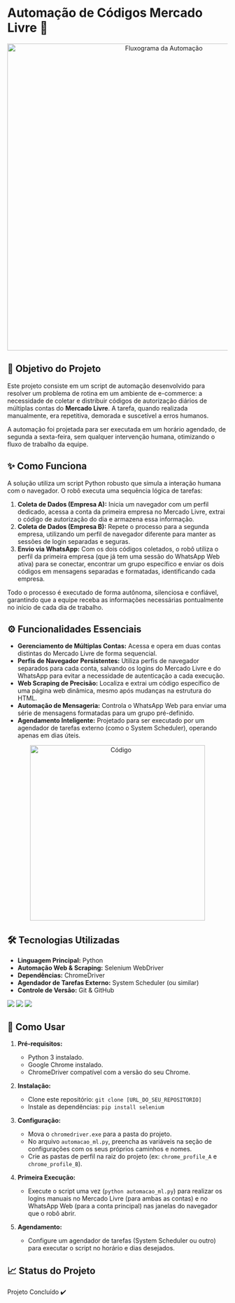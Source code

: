 # Automação de Códigos Mercado Livre 🤖

<p align="center">
  <img src="https://i.imgur.com/Kz8b5K7.png" alt="Fluxograma da Automação" width="700"/>
</p>

## 🎯 Objetivo do Projeto

Este projeto consiste em um script de automação desenvolvido para resolver um problema de rotina em um ambiente de e-commerce: a necessidade de coletar e distribuir códigos de autorização diários de múltiplas contas do **Mercado Livre**. A tarefa, quando realizada manualmente, era repetitiva, demorada e suscetível a erros humanos.

A automação foi projetada para ser executada em um horário agendado, de segunda a sexta-feira, sem qualquer intervenção humana, otimizando o fluxo de trabalho da equipe.

## ✨ Como Funciona

A solução utiliza um script Python robusto que simula a interação humana com o navegador. O robô executa uma sequência lógica de tarefas:

1.  **Coleta de Dados (Empresa A):** Inicia um navegador com um perfil dedicado, acessa a conta da primeira empresa no Mercado Livre, extrai o código de autorização do dia e armazena essa informação.
2.  **Coleta de Dados (Empresa B):** Repete o processo para a segunda empresa, utilizando um perfil de navegador diferente para manter as sessões de login separadas e seguras.
3.  **Envio via WhatsApp:** Com os dois códigos coletados, o robô utiliza o perfil da primeira empresa (que já tem uma sessão do WhatsApp Web ativa) para se conectar, encontrar um grupo específico e enviar os dois códigos em mensagens separadas e formatadas, identificando cada empresa.

Todo o processo é executado de forma autônoma, silenciosa e confiável, garantindo que a equipe receba as informações necessárias pontualmente no início de cada dia de trabalho.

## ⚙️ Funcionalidades Essenciais

* **Gerenciamento de Múltiplas Contas:** Acessa e opera em duas contas distintas do Mercado Livre de forma sequencial.
* **Perfis de Navegador Persistentes:** Utiliza perfis de navegador separados para cada conta, salvando os logins do Mercado Livre e do WhatsApp para evitar a necessidade de autenticação a cada execução.
* **Web Scraping de Precisão:** Localiza e extrai um código específico de uma página web dinâmica, mesmo após mudanças na estrutura do HTML.
* **Automação de Mensageria:** Controla o WhatsApp Web para enviar uma série de mensagens formatadas para um grupo pré-definido.
* **Agendamento Inteligente:** Projetado para ser executado por um agendador de tarefas externo (como o System Scheduler), operando apenas em dias úteis.

<p align="center">
  <img src="https://i.imgur.com/rG8Q3g0.png" alt="Código" width="400"/>
</p>

## 🛠️ Tecnologias Utilizadas

* **Linguagem Principal:** Python
* **Automação Web & Scraping:** Selenium WebDriver
* **Dependências:** ChromeDriver
* **Agendador de Tarefas Externo:** System Scheduler (ou similar)
* **Controle de Versão:** Git & GitHub

<p align="left">
  <img src="https://img.shields.io/badge/Python-3776AB?style=for-the-badge&logo=python&logoColor=white" />
  <img src="https://img.shields.io/badge/Selenium-43B02A?style=for-the-badge&logo=selenium&logoColor=white" />
  <img src="https://img.shields.io/badge/GIT-E44C30?style=for-the-badge&logo=git&logoColor=white" />
</p>

## 🚀 Como Usar

1.  **Pré-requisitos:**
    * Python 3 instalado.
    * Google Chrome instalado.
    * ChromeDriver compatível com a versão do seu Chrome.

2.  **Instalação:**
    * Clone este repositório: `git clone [URL_DO_SEU_REPOSITORIO]`
    * Instale as dependências: `pip install selenium`

3.  **Configuração:**
    * Mova o `chromedriver.exe` para a pasta do projeto.
    * No arquivo `automacao_ml.py`, preencha as variáveis na seção de configurações com os seus próprios caminhos e nomes.
    * Crie as pastas de perfil na raiz do projeto (ex: `chrome_profile_A` e `chrome_profile_B`).

4.  **Primeira Execução:**
    * Execute o script uma vez (`python automacao_ml.py`) para realizar os logins manuais no Mercado Livre (para ambas as contas) e no WhatsApp Web (para a conta principal) nas janelas do navegador que o robô abrir.

5.  **Agendamento:**
    * Configure um agendador de tarefas (System Scheduler ou outro) para executar o script no horário e dias desejados.

## 📈 Status do Projeto

Projeto Concluído ✔️
